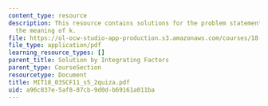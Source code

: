```yaml
---
content_type: resource
description: This resource contains solutions for the problem statements related to
  the meaning of k.
file: https://ol-ocw-studio-app-production.s3.amazonaws.com/courses/18-03sc-differential-equations-fall-2011/a96c837e5af887cb9d0db69161a011ba_MIT18_03SCF11_s5_2quiza.pdf
file_type: application/pdf
learning_resource_types: []
parent_title: Solution by Integrating Factors
parent_type: CourseSection
resourcetype: Document
title: MIT18_03SCF11_s5_2quiza.pdf
uid: a96c837e-5af8-87cb-9d0d-b69161a011ba
---
```

